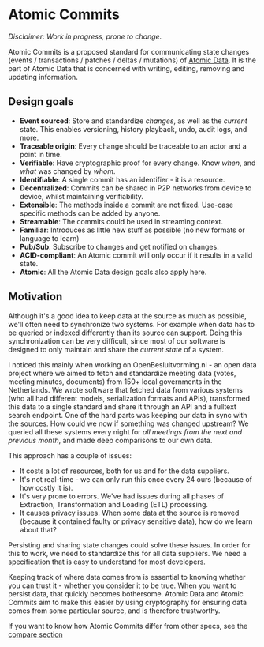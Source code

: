 # Atomic Commits

_Disclaimer: Work in progress, prone to change._

Atomic Commits is a proposed standard for communicating state changes (events / transactions / patches / deltas / mutations) of [Atomic Data](../core/concepts.md).
It is the part of Atomic Data that is concerned with writing, editing, removing and updating information.

## Design goals

- **Event sourced**: Store and standardize _changes_, as well as the _current_ state. This enables versioning, history playback, undo, audit logs, and more.
- **Traceable origin**: Every change should be traceable to an actor and a point in time.
- **Verifiable**: Have cryptographic proof for every change. Know _when_, and _what_ was changed by _whom_.
- **Identifiable**: A single commit has an identifier - it is a resource.
- **Decentralized**: Commits can be shared in P2P networks from device to device, whilst maintaining verifiability.
- **Extensible**: The methods inside a commit are not fixed. Use-case specific methods can be added by anyone.
- **Streamable**: The commits could be used in streaming context.
- **Familiar**: Introduces as little new stuff as possible (no new formats or language to learn)
- **Pub/Sub**: Subscribe to changes and get notified on changes.
- **ACID-compliant**: An Atomic commit will only occur if it results in a valid state.
- **Atomic**: All the Atomic Data design goals also apply here.

## Motivation

Although it's a good idea to keep data at the source as much as possible, we'll often need to synchronize two systems.
For example when data has to be queried or indexed differently than its source can support.
Doing this synchronization can be very difficult, since most of our software is designed to only maintain and share the _current state_ of a system.

I noticed this mainly when working on OpenBesluitvorming.nl - an open data project where we aimed to fetch and standardize meeting data (votes, meeting minutes, documents) from 150+ local governments in the Netherlands.
We wrote software that fetched data from various systems (who all had different models, serialization formats and APIs), transformed this data to a single standard and share it through an API and a fulltext search endpoint.
One of the hard parts was keeping our data in sync with the sources.
How could we now if something was changed upstream?
We queried all these systems every night for _all meetings from the next and previous month_, and made deep comparisons to our own data.

This approach has a couple of issues:

- It costs a lot of resources, both for us and for the data suppliers.
- It's not real-time - we can only run this once every 24 ours (because of how costly it is).
- It's very prone to errors. We've had issues during all phases of Extraction, Transformation and Loading (ETL) processing.
- It causes privacy issues. When some data at the source is removed (because it contained faulty or privacy sensitive data), how do we learn about that?

Persisting and sharing state changes could solve these issues.
In order for this to work, we need to standardize this for all data suppliers.
We need a specification that is easy to understand for most developers.

Keeping track of where data comes from is essential to knowing whether you can trust it - whether you consider it to be true.
When you want to persist data, that quickly becomes bothersome.
Atomic Data and Atomic Commits aim to make this easier by using cryptography for ensuring data comes from some particular source, and is therefore trustworthy.

If you want to know how Atomic Commits differ from other specs, see the [compare section](compare.md)
